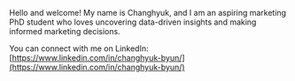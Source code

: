 Hello and welcome!
My name is Changhyuk, and I am an aspiring marketing PhD student who loves uncovering data-driven insights and making informed marketing decisions.

You can connect with me on LinkedIn: [https://www.linkedin.com/in/changhyuk-byun/](https://www.linkedin.com/in/changhyuk-byun/) 

<!--
**cbyun11/cbyun11** is a ✨ _special_ ✨ repository because its `README.md` (this file) appears on your GitHub profile.

Here are some ideas to get you started:

- 🔭 I’m currently working on ...
- 🌱 I’m currently learning ...
- 👯 I’m looking to collaborate on ...
- 🤔 I’m looking for help with ...
- 💬 Ask me about ...
- 📫 How to reach me: ...
- 😄 Pronouns: ...
- ⚡ Fun fact: ...
-->
